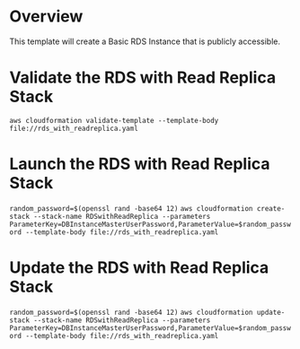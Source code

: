 # Overview

This template will create a Basic RDS Instance that is publicly accessible.

# Validate the RDS with Read Replica Stack

`aws cloudformation validate-template --template-body file://rds_with_readreplica.yaml`

# Launch the RDS with Read Replica Stack

`random_password=$(openssl rand -base64 12)`
`aws cloudformation create-stack --stack-name RDSwithReadReplica --parameters ParameterKey=DBInstanceMasterUserPassword,ParameterValue=$random_password --template-body file://rds_with_readreplica.yaml`

# Update the RDS with Read Replica Stack

`random_password=$(openssl rand -base64 12)`
`aws cloudformation update-stack --stack-name RDSwithReadReplica --parameters ParameterKey=DBInstanceMasterUserPassword,ParameterValue=$random_password --template-body file://rds_with_readreplica.yaml`

